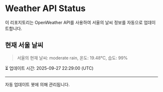 
# Weather API Status

이 리포지토리는 OpenWeather API를 사용하여 서울의 날씨 정보를 자동으로 업데이트합니다.

## 현재 서울 날씨
> 서울의 현재 날씨: moderate rain, 온도: 19.48°C, 습도: 99%

⏳ 업데이트 시간: 2025-09-27 22:29:00 (UTC)

---
자동 업데이트 봇에 의해 관리됩니다.
